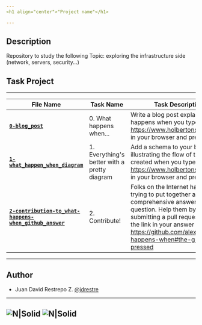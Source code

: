 ```yaml
---
<h1 align="center">"Project name"</h1>

---
```


## Description
Repository to study the following Topic: exploring the infrastructure side (network, servers, security…)


## Task Project
---
File Name|Task Name|Task Description
---|---|---
[**`0-blog_post`**](https://github.com/jdrestre/holbertonschool-higher_level_programming/blob/master/0x11-what_happens_when_your_type_holbertonschool_com_in_your_browser_and_press_enter/0-blog_post)|0. What happens when...|Write a blog post explaining what happens when you type https://www.holbertonschool.com in your browser and press Enter.
[**`1-what_happen_when_diagram`**](https://github.com/jdrestre/holbertonschool-higher_level_programming/blob/master/0x11-what_happens_when_your_type_holbertonschool_com_in_your_browser_and_press_enter/1-what_happen_when_diagram)|1. Everything's better with a pretty diagram|Add a schema to your blog post illustrating the flow of the request created when you type https://www.holbertonschool.com in your browser and press Enter.
[**`2-contribution-to_what-happens-when_github_answer`**](https://github.com/jdrestre/holbertonschool-higher_level_programming/blob/master/0x11-what_happens_when_your_type_holbertonschool_com_in_your_browser_and_press_enter/2-contribution-to_what-happens-when_github_answer)|2. Contribute!|Folks on the Internet have been trying to put together a comprehensive answer to the question. Help them by submitting a pull request. Paste the link in your answer file. https://github.com/alex/what-happens-when#the-g-key-is-pressed


---
## Author

- Juan David Restrepo Z. [@jdrestre](https://twitter.com/jdrestre)

---
![N|Solid](https://www.holbertonschool.com/holberton-logo.png) ![N|Solid](https://intranet.hbtn.io/assets/holberton-logo-coral-27055cb2f875eb10bf3b3942e52a24581bc0667695bdc856d4f08b469b678000.png)
---
